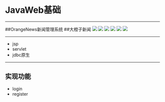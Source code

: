 # JavaWeb基础
****
##OrangeNews新闻管理系统
##大橙子新闻
![](http://7xrswa.com1.z0.glb.clouddn.com/1.png)
![](http://7xrswa.com1.z0.glb.clouddn.com/2.png)
![](http://7xrswa.com1.z0.glb.clouddn.com/3.png)
![](http://7xrswa.com1.z0.glb.clouddn.com/4.png)
![](http://7xrswa.com1.z0.glb.clouddn.com/5.png)
![](http://7xrswa.com1.z0.glb.clouddn.com/6.png)
****
- jsp
- servlet
- jdbc原生

****

## 实现功能
- login
- register
